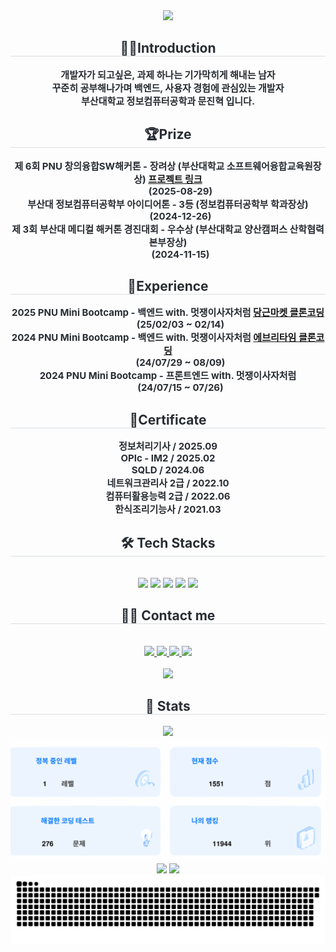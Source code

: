<div align= "center">
    <img src="https://capsule-render.vercel.app/api?type=waving&color=gradient&height=240&text=🙌&animation=&fontColor=000000&fontSize=40" />
    </div>
    <div align= "center"> 
    <h2 style="border-bottom: 1px solid #d8dee4; color: #282d33;"> <div align=center> 🧑‍💻Introduction </div> </h2>  
    <div style="font-weight: 700; font-size: 15px; text-align: center; color: #282d33;"> <div align=center> 개발자가 되고싶은, 과제 하나는 기가막히게 해내는 남자  </li></div></li><div align=center> 꾸준히 공부해나가며 <strong>백엔드, 사용자 경험</strong>에 관심있는 개발자  </div>
    <div align=center></div> 부산대학교 정보컴퓨터공학과 <strong> 문진혁 </strong> 입니다. <div> </div> 
    </div>
        <div align= "center"> 
    <h2 style="border-bottom: 1px solid #d8dee4; color: #282d33;"> <div align=center> 🏆Prize </div> </h2>  
    <div style="font-weight: 700; font-size: 15px; text-align: center; color: #282d33;"> 
         <div align=center>
                    <dl>
                         <dt>제 6회 PNU 창의융합SW해커톤 - 장려상 (부산대학교 소프트웨어융합교육원장상)  <a href="https://github.com/wlsgur11/SimLog">프로젝트 링크</a> </dt> <dd>(2025-08-29)</dd>
                         <dt>부산대 정보컴퓨터공학부 아이디어톤 - 3등 (정보컴퓨터공학부 학과장상)</dt> <dd>(2024-12-26)</dd>
                         <dt>제 3회 부산대 메디컬 해커톤 경진대회 - 우수상 (부산대학교 양산캠퍼스 산학협력본부장상)</dt> <dd>(2024-11-15)</dd>
                    </dl>
                </div>
    </div>
        <div align="center">
            <h2 style="border-bottom: 1px solid #d8dee4; color: #282d33;"> <div align=center> 🚩Experience </div> </h2>
            <div style="font-weight: 700; font-size: 15px; text-align: center; color: #282d33;">
                <div align=center>
                    <dl>
                        <dt>2025 PNU Mini Bootcamp - 백엔드  with. 멋쟁이사자처럼 <a href="https://github.com/wlsgur11/2025_PNU_Bootcamp">당근마켓 클론코딩</a></dt> <dd>(25/02/03 ~ 02/14)</dd>
                        <dt>2024 PNU Mini Bootcamp - 백엔드  with. 멋쟁이사자처럼 <a href="https://github.com/PNU-2024-07-TEAM2">에브리타임 클론코딩</a></dt> <dd>(24/07/29 ~ 08/09)</dd>
                        <dt>2024 PNU Mini Bootcamp - 프론트엔드  with. 멋쟁이사자처럼</dt> <dd>(24/07/15 ~ 07/26)</dd>
                    </dl>
                </div>
            </div>
        </div>
            <div align= "center"> 
    <h2 style="border-bottom: 1px solid #d8dee4; color: #282d33;"> <div align=center> 🪪Certificate </div> </h2>  
    <div style="font-weight: 700; font-size: 15px; text-align: center; color: #282d33;"> 
         <div align=center>
                    <dl>
                        <dt> 정보처리기사 / 2025.09</dt> <dd> </dd>
                         <dt> OPIc - IM2 / 2025.02</dt> <dd> </dd>
                         <dt> SQLD / 2024.06</dt> <dd>   </dd>
                        <dt> 네트워크관리사 2급 / 2022.10</dt>  <dd>  </dd>
                        <dt> 컴퓨터활용능력 2급  / 2022.06</dt> <dd>   </dd>
                        <dt> 한식조리기능사 / 2021.03</dt> <dd>  </dd>
                        <dt> </dt> <dd> </dd>
                        <dt> </dt> <dd> </dd>
                    </dl>
                </div>
    </div>
    <div align= "center">
    <h2 style="border-bottom: 1px solid #d8dee4; color: #282d33;"> 🛠️ Tech Stacks </h2> <br> 
    <div style="margin: 0 auto; text-align: center;" align= "center"> 
        <img src="https://img.shields.io/badge/fastapi-009688?style=for-the-badge&logo=fastapi&logoColor=white">
        <img src="https://img.shields.io/badge/Python-3776AB?style=for-the-badge&logo=Python&logoColor=white">
          <img src="https://img.shields.io/badge/Node.js-339933?style=for-the-badge&logo=Node.js&logoColor=white">
          <img src="https://img.shields.io/badge/springboot-6DB33F?style=for-the-badge&logo=springboot&logoColor=white">
        <img src="https://img.shields.io/badge/React-61DAFB?style=for-the-badge&logo=React&logoColor=white">
<!--           <img src="https://img.shields.io/badge/tailwindcss-06B6D4?style=for-the-badge&logo=tailwindcss&logoColor=white"> -->
          </div>
    </div>
    <div align= "center">
    <h2 style="border-bottom: 1px solid #d8dee4; color: #282d33;"> 🧑‍💻 Contact me </h2> <br> 
    <div align= "center"> 
        <a href=https://wlsgur11.tistory.com/> <img src="https://img.shields.io/badge/Tistory-000000?style=for-the-badge&logo=Tistory&logoColor=white&link=https://wlsgur11.tistory.com/"> </a>
        <a href=https://velog.io/@wlsgur11/posts/> <img src="https://img.shields.io/badge/Velog-20C997?style=for-the-badge&logo=Velog&logoColor=white&link=https://velog.io/@wlsgur11/posts/"> </a>
         <a href=https://www.instagram.com/wlsgur_11/> <img src="https://img.shields.io/badge/Instagram-E4405F?style=for-the-badge&logo=Instagram&logoColor=white&link=https://www.instagram.com/wlsgur_11/"> </a>
         <a href=mailto:jk2742000@gmail.com> <img src="https://img.shields.io/badge/Gmail-EA4335?style=for-the-badge&logo=Gmail&logoColor=white&link=mailto:jk2742000@gmail.com"> </a>
          </div>  <br> 
    <div align= "center"> <a href="https://hits.seeyoufarm.com"> <img src="https://hits.seeyoufarm.com/api/count/incr/badge.svg?url=https%3A%2F%2Fgithub.com%2Fwlsgur11%2F&count_bg=%23000000&title_bg=%23000000&icon=github.svg&icon_color=%23FFFFFF&title=GitHub&edge_flat=false"/></a>
       </div> 
    </div>
    <div align= "center"> 
    <h2 style="border-bottom: 1px solid #d8dee4; color: #282d33;"> 🏅 Stats </h2> <div align= "center"> 
     <img src="http://mazassumnida.wtf/api/v2/generate_badge?boj=octopus121"/>  <br>
     <img src="https://raw.githubusercontent.com/wlsgur11/Programmers_Badge_Generator/main/result/result.svg"/> <br>
     <img src="https://github-readme-stats.vercel.app/api?username=wlsgur11&bg_color=180,00000000,&title_color=000000&text_color=000000"
         /> <img src="https://github-readme-stats.vercel.app/api/top-langs/?username=wlsgur11&layout=compact&bg_color=180,00000000,&title_color=000000&text_color=000000"
           />
    </div> 
    </div>
<img src="https://github.com/wlsgur11/wlsgur11/blob/output/github-contribution-grid-snake.svg"/>

